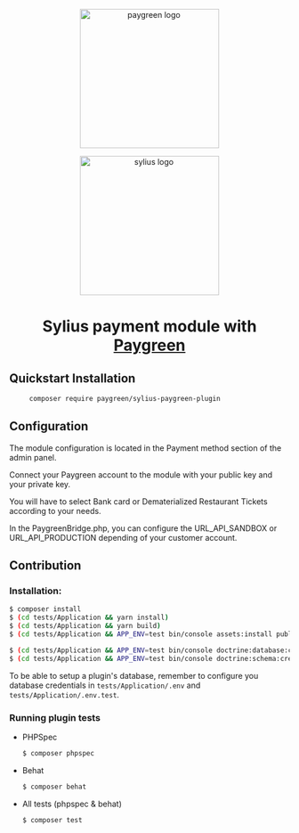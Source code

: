 <p align="center">
  <a href="https://paygreen.io/" target="_blank">
    <img alt="paygreen logo" width="250px" src="https://paygreen.github.io/images/email/logo/paygreen/base.png" />
  </a>
</p>
<p align="center">
  <a href="https://sylius.com" target="_blank">
      <img alt="sylius logo" width="250px" src="https://demo.sylius.com/assets/shop/img/logo.png" />
  </a>
</p>

<h1 align="center">Sylius payment module with <a target="_blank" href="https://paygreen.io/">Paygreen</a></h1>

## Quickstart Installation

```bash
     composer require paygreen/sylius-paygreen-plugin
```
## Configuration

<p>
The module configuration is located in the Payment method section of the admin panel.

Connect your Paygreen account to the module with your public key and your private key.

You will have to select Bank card or Dematerialized Restaurant Tickets according to your needs. 

In the PaygreenBridge.php, you can configure the URL_API_SANDBOX or URL_API_PRODUCTION depending of your customer account.
</p>

## Contribution

### Installation:

```bash
$ composer install
$ (cd tests/Application && yarn install)
$ (cd tests/Application && yarn build)
$ (cd tests/Application && APP_ENV=test bin/console assets:install public)

$ (cd tests/Application && APP_ENV=test bin/console doctrine:database:create)
$ (cd tests/Application && APP_ENV=test bin/console doctrine:schema:create)
```

To be able to setup a plugin's database, remember to configure you database credentials in `tests/Application/.env` and `tests/Application/.env.test`.

### Running plugin tests

- PHPSpec

  ```bash
  $ composer phpspec
  ```

- Behat

  ```bash
  $ composer behat
  ```

- All tests (phpspec & behat)

  ```bash
  $ composer test
  ```